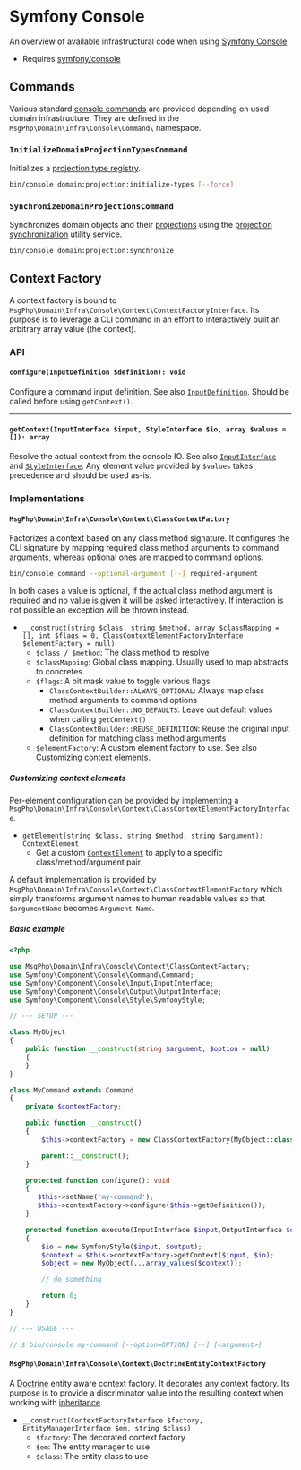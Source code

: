 # Symfony Console

An overview of available infrastructural code when using [Symfony Console][console-project].

- Requires [symfony/console]

## Commands

Various standard [console commands] are provided depending on used domain infrastructure. They are defined in the
`MsgPhp\Domain\Infra\Console\Command\` namespace.

### `InitializeDomainProjectionTypesCommand`

Initializes a [projection type registry](../projection/type-registry.md).

```bash
bin/console domain:projection:initialize-types [--force]
```

### `SynchronizeDomainProjectionsCommand`

Synchronizes domain objects and their [projections](../projection/models.md) using the [projection synchronization](../projection/synchronization.md)
utility service.

```bash
bin/console domain:projection:synchronize
```

## Context Factory

A context factory is bound to `MsgPhp\Domain\Infra\Console\Context\ContextFactoryInterface`. Its purpose is to leverage
a CLI command in an effort to interactively built an arbitrary array value (the context).

### API

#### `configure(InputDefinition $definition): void`

Configure a command input definition. See also [`InputDefinition`][api-inputdefinition]. Should be called before using
`getContext()`.

---

#### `getContext(InputInterface $input, StyleInterface $io, array $values = []): array`

Resolve the actual context from the console IO. See also [`InputInterface`][api-inputinterface] and [`StyleInterface`][api-styleinterface].
Any element value provided by `$values` takes precedence and should be used as-is.

### Implementations

#### `MsgPhp\Domain\Infra\Console\Context\ClassContextFactory`

Factorizes a context based on any class method signature. It configures the CLI signature by mapping required class
method arguments to command arguments, whereas optional ones are mapped to command options.

```bash
bin/console command --optional-argument [--] required-argument
```

In both cases a value is optional, if the actual class method argument is required and no value is given it will be
asked interactively. If interaction is not possible an exception will be thrown instead.

- `__construct(string $class, string $method, array $classMapping = [], int $flags = 0, ClassContextElementFactoryInterface $elementFactory = null)`
    - `$class / $method`: The class method to resolve
    - `$classMapping`: Global class mapping. Usually used to map abstracts to concretes.
    - `$flags`: A bit mask value to toggle various flags
        - `ClassContextBuilder::ALWAYS_OPTIONAL`: Always map class method arguments to command options
        - `ClassContextBuilder::NO_DEFAULTS`: Leave out default values when calling `getContext()`
        - `ClassContextBuilder::REUSE_DEFINITION`: Reuse the original input definition for matching class method
           arguments
    - `$elementFactory`: A custom element factory to use. See also [Customizing context elements](#customizing-context-elements).

##### Customizing context elements

Per-element configuration can be provided by implementing a `MsgPhp\Domain\Infra\Console\Context\ClassContextElementFactoryInterface`.

- `getElement(string $class, string $method, string $argument): ContextElement`
    - Get a custom [`ContextElement`][api-contextelement] to apply to a specific class/method/argument pair

A default implementation is provided by `MsgPhp\Domain\Infra\Console\Context\ClassContextElementFactory` which simply
transforms argument names to human readable values so that `$argumentName` becomes `Argument Name`.

##### Basic example

```php
<?php

use MsgPhp\Domain\Infra\Console\Context\ClassContextFactory;
use Symfony\Component\Console\Command\Command;
use Symfony\Component\Console\Input\InputInterface;
use Symfony\Component\Console\Output\OutputInterface;
use Symfony\Component\Console\Style\SymfonyStyle;

// --- SETUP ---

class MyObject
{
    public function __construct(string $argument, $option = null)
    {
    }
}

class MyCommand extends Command
{
    private $contextFactory;

    public function __construct()
    {
        $this->contextFactory = new ClassContextFactory(MyObject::class, '__construct');

        parent::__construct();
    }

    protected function configure(): void
    {
       $this->setName('my-command');
       $this->contextFactory->configure($this->getDefinition());
    }

    protected function execute(InputInterface $input,OutputInterface $output): int
    {
        $io = new SymfonyStyle($input, $output);
        $context = $this->contextFactory->getContext($input, $io);
        $object = new MyObject(...array_values($context));

        // do something

        return 0;
    }
}

// --- USAGE ---

// $ bin/console my-command [--option=OPTION] [--] [<argument>]
```

#### `MsgPhp\Domain\Infra\Console\Context\DoctrineEntityContextFactory`

A [Doctrine](doctrine-orm.md) entity aware context factory. It decorates any context factory. Its purpose is to
provide a discriminator value into the resulting context when working with [inheritance][orm-inheritance].

- `__construct(ContextFactoryInterface $factory, EntityManagerInterface $em, string $class)`
    - `$factory`: The decorated context factory
    - `$em`: The entity manager to use
    - `$class`: The entity class to use

[console-project]: https://symfony.com/doc/current/components/console.html
[symfony/console]: https://packagist.org/packages/symfony/console
[console commands]: https://symfony.com/doc/current/console.html
[api-inputdefinition]: https://api.symfony.com/master/Symfony/Component/Console/Input/InputDefinition.html
[api-inputinterface]: https://api.symfony.com/master/Symfony/Component/Console/Input/InputInterface.html
[api-styleinterface]: https://api.symfony.com/master/Symfony/Component/Console/Style/StyleInterface.html
[api-contextelement]: https://msgphp.github.io/api/MsgPhp/Domain/Infra/Console/Context/ContextElement.html
[orm-inheritance]: http://docs.doctrine-project.org/projects/doctrine-orm/en/latest/reference/inheritance-mapping.html
